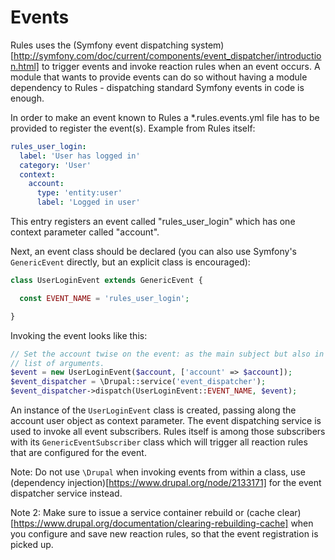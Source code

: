 # Events

Rules uses the (Symfony event dispatching system)[http://symfony.com/doc/current/components/event_dispatcher/introduction.html]
to trigger events and invoke reaction rules when an event occurs. A module that
wants to provide events can do so without having a module dependency to Rules -
dispatching standard Symfony events in code is enough.

In order to make an event known to Rules a *.rules.events.yml file has to be
provided to register the event(s). Example from Rules itself:

```yaml
rules_user_login:
  label: 'User has logged in'
  category: 'User'
  context:
    account:
      type: 'entity:user'
      label: 'Logged in user'
```

This entry registers an event called "rules_user_login" which has one context
parameter called "account".

Next, an event class should be declared (you can also use Symfony's
```GenericEvent``` directly, but an explicit class is encouraged):

```php
class UserLoginEvent extends GenericEvent {

  const EVENT_NAME = 'rules_user_login';

}
```

Invoking the event looks like this:

```php
// Set the account twise on the event: as the main subject but also in the
// list of arguments.
$event = new UserLoginEvent($account, ['account' => $account]);
$event_dispatcher = \Drupal::service('event_dispatcher');
$event_dispatcher->dispatch(UserLoginEvent::EVENT_NAME, $event);
```

An instance of the ```UserLoginEvent``` class is created, passing along the
account user object as context parameter. The event dispatching service is used
to invoke all event subscribers. Rules itself is among those subscribers with
its ```GenericEventSubscriber``` class which will trigger all reaction rules
that are configured for the event.

Note: Do not use ```\Drupal``` when invoking events from within a class, use
(dependency injection)[https://www.drupal.org/node/2133171] for the event
dispatcher service instead.

Note 2: Make sure to issue a service container rebuild or
(cache clear)[https://www.drupal.org/documentation/clearing-rebuilding-cache]
when you configure and save new reaction rules, so that the event registration
is picked up.
